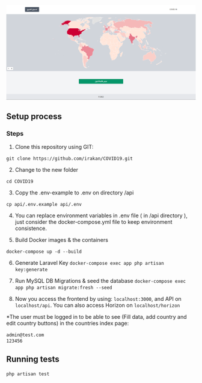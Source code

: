 ![Screenshot](screenshot.png)

## Setup process

### Steps

1. Clone this repository using GIT:

```
git clone https://github.com/irakan/COVID19.git
```

2. Change to the new folder

```
cd COVID19
```

3. Copy the .env-example to .env on directory /api

```
cp api/.env.example api/.env
```

4. You can replace environment variables in .env file ( in /api directory ), just consider the docker-compose.yml file to keep environment consistence.

5. Build Docker images & the containers

```
docker-compose up -d --build
```

6. Generate Laravel Key `docker-compose exec app php artisan key:generate`
7. Run MySQL DB Migrations & seed the database `docker-compose exec app php artisan migrate:fresh --seed`

8. Now you access the frontend by using: `localhost:3000`, and API on `localhost/api`. You can also access Horizon on `localhost/horizon`

\*The user must be logged in to be able to see (Fill data, add country and edit country buttons) in the countries index page:

```
admin@test.com
123456
```

## Running tests

`php artisan test`
